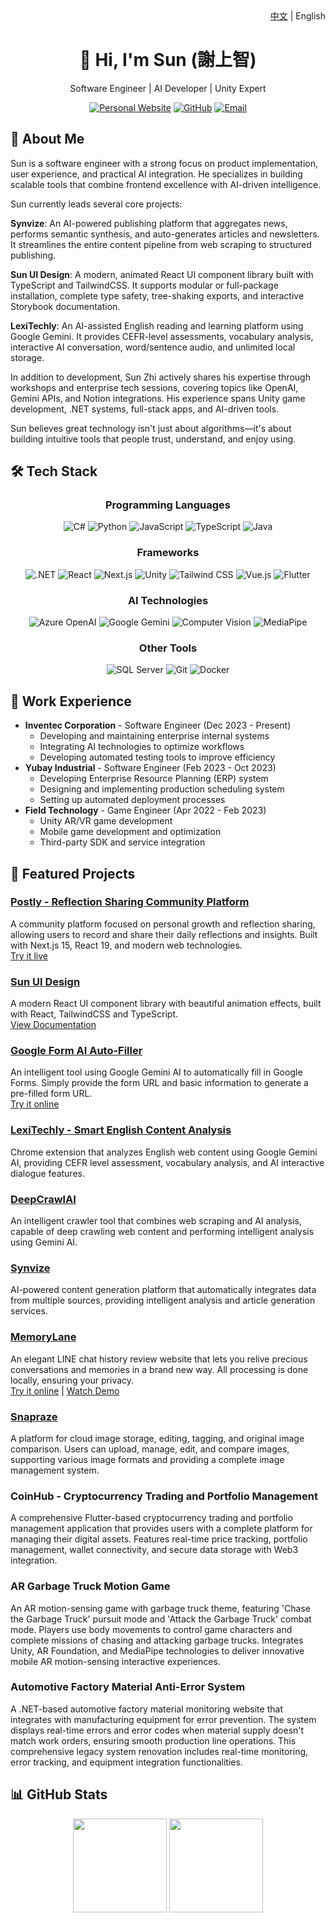 <div align="right">
  <a href="README_zh.md">中文</a> | English
</div>

<div align="center">
  <h1>👋 Hi, I'm Sun (謝上智)</h1>
  <p>Software Engineer | AI Developer | Unity Expert</p>
  
  [![Personal Website](https://img.shields.io/badge/Website-shangzhistime-blue?style=flat-square)](https://sites.google.com/view/shangzhistime)
  [![GitHub](https://img.shields.io/badge/GitHub-SunZhi--Will-181717?style=flat-square&logo=github)](https://github.com/SunZhi-Will)
  [![Email](https://img.shields.io/badge/Email-Contact%20Me-red?style=flat-square&logo=gmail)](mailto:sun055676@gmail.com)
</div>

## 🚀 About Me
Sun is a software engineer with a strong focus on product implementation, user experience, and practical AI integration. He specializes in building scalable tools that combine frontend excellence with AI-driven intelligence.

Sun currently leads several core projects:

**Synvize**: An AI-powered publishing platform that aggregates news, performs semantic synthesis, and auto-generates articles and newsletters. It streamlines the entire content pipeline from web scraping to structured publishing.

**Sun UI Design**: A modern, animated React UI component library built with TypeScript and TailwindCSS. It supports modular or full-package installation, complete type safety, tree-shaking exports, and interactive Storybook documentation.

**LexiTechly**: An AI-assisted English reading and learning platform using Google Gemini. It provides CEFR-level assessments, vocabulary analysis, interactive AI conversation, word/sentence audio, and unlimited local storage.

In addition to development, Sun Zhi actively shares his expertise through workshops and enterprise tech sessions, covering topics like OpenAI, Gemini APIs, and Notion integrations. His experience spans Unity game development, .NET systems, full-stack apps, and AI-driven tools.

Sun believes great technology isn't just about algorithms—it's about building intuitive tools that people trust, understand, and enjoy using.

## 🛠️ Tech Stack
<div align="center">
  
  ### Programming Languages
  ![C#](https://img.shields.io/badge/-C%23-239120?style=for-the-badge&logo=c-sharp&logoColor=white)
  ![Python](https://img.shields.io/badge/-Python-3776AB?style=for-the-badge&logo=Python&logoColor=white)
  ![JavaScript](https://img.shields.io/badge/-JavaScript-F7DF1E?style=for-the-badge&logo=javascript&logoColor=black)
  ![TypeScript](https://img.shields.io/badge/-TypeScript-3178C6?style=for-the-badge&logo=typescript&logoColor=white)
  ![Java](https://img.shields.io/badge/-Java-007396?style=for-the-badge&logo=java&logoColor=white)

  ### Frameworks
  ![.NET](https://img.shields.io/badge/-.NET-512BD4?style=for-the-badge&logo=dotnet&logoColor=white)
  ![React](https://img.shields.io/badge/-React-61DAFB?style=for-the-badge&logo=react&logoColor=black)
  ![Next.js](https://img.shields.io/badge/-Next.js-000000?style=for-the-badge&logo=next.js&logoColor=white)
  ![Unity](https://img.shields.io/badge/-Unity-000000?style=for-the-badge&logo=unity&logoColor=white)
  ![Tailwind CSS](https://img.shields.io/badge/-Tailwind_CSS-38B2AC?style=for-the-badge&logo=tailwind-css&logoColor=white)
  ![Vue.js](https://img.shields.io/badge/-Vue.js-4FC08D?style=for-the-badge&logo=vue.js&logoColor=white)
  ![Flutter](https://img.shields.io/badge/-Flutter-02569B?style=for-the-badge&logo=flutter&logoColor=white)

  ### AI Technologies
  ![Azure OpenAI](https://img.shields.io/badge/-Azure_OpenAI-0078D4?style=for-the-badge&logo=microsoft-azure&logoColor=white)
  ![Google Gemini](https://img.shields.io/badge/-Google_Gemini-4285F4?style=for-the-badge&logo=google&logoColor=white)
  ![Computer Vision](https://img.shields.io/badge/-Computer_Vision-5C3EE8?style=for-the-badge&logo=opencv&logoColor=white)
  ![MediaPipe](https://img.shields.io/badge/-MediaPipe-0A0A0A?style=for-the-badge&logoColor=white)

  ### Other Tools
  ![SQL Server](https://img.shields.io/badge/-SQL_Server-CC2927?style=for-the-badge&logo=microsoft-sql-server&logoColor=white)
  ![Git](https://img.shields.io/badge/-Git-F05032?style=for-the-badge&logo=git&logoColor=white)
  ![Docker](https://img.shields.io/badge/-Docker-2496ED?style=for-the-badge&logo=docker&logoColor=white)
</div>

## 💼 Work Experience
- **Inventec Corporation** - Software Engineer (Dec 2023 - Present)
  - Developing and maintaining enterprise internal systems
  - Integrating AI technologies to optimize workflows
  - Developing automated testing tools to improve efficiency
- **Yubay Industrial** - Software Engineer (Feb 2023 - Oct 2023)
  - Developing Enterprise Resource Planning (ERP) system
  - Designing and implementing production scheduling system
  - Setting up automated deployment processes
- **Field Technology** - Game Engineer (Apr 2022 - Feb 2023)
  - Unity AR/VR game development
  - Mobile game development and optimization
  - Third-party SDK and service integration

## 🚀 Featured Projects
### [Postly - Reflection Sharing Community Platform](https://github.com/SunZhi-Will/Postly)
A community platform focused on personal growth and reflection sharing, allowing users to record and share their daily reflections and insights. Built with Next.js 15, React 19, and modern web technologies.  
[Try it live](https://postly-gilt.vercel.app)

### [Sun UI Design](https://github.com/SunZhi-Will/sunui-design)
A modern React UI component library with beautiful animation effects, built with React, TailwindCSS and TypeScript.  
[View Documentation](https://sunui.vercel.app/)

### [Google Form AI Auto-Filler](https://github.com/SunZhi-Will/AutoFormAI)
An intelligent tool using Google Gemini AI to automatically fill in Google Forms. Simply provide the form URL and basic information to generate a pre-filled form URL.  
[Try it online](https://auto-form-ai.vercel.app/)

### [LexiTechly - Smart English Content Analysis](https://chromewebstore.google.com/detail/lexitechly-%E6%99%BA%E6%85%A7%E8%8B%B1%E6%96%87%E5%85%A7%E5%AE%B9%E5%88%86%E6%9E%90/lnfheajgimgpheflgjgknhnppanfenmk)
Chrome extension that analyzes English web content using Google Gemini AI, providing CEFR level assessment, vocabulary analysis, and AI interactive dialogue features.

### [DeepCrawlAI](https://github.com/SunZhi-Will/DeepCrawlAI)
An intelligent crawler tool that combines web scraping and AI analysis, capable of deep crawling web content and performing intelligent analysis using Gemini AI.

### [Synvize](https://synvize.com/)
AI-powered content generation platform that automatically integrates data from multiple sources, providing intelligent analysis and article generation services.

### [MemoryLane](https://github.com/Sunzhi-will/memory-lane)
An elegant LINE chat history review website that lets you relive precious conversations and memories in a brand new way. All processing is done locally, ensuring your privacy.  
[Try it online](https://memorylane-nine.vercel.app/) | [Watch Demo](https://youtu.be/CPTTjLaydVU)

### [Snapraze](https://github.com/SunZhi-Will/snapraze)
A platform for cloud image storage, editing, tagging, and original image comparison. Users can upload, manage, edit, and compare images, supporting various image formats and providing a complete image management system.

### CoinHub - Cryptocurrency Trading and Portfolio Management
A comprehensive Flutter-based cryptocurrency trading and portfolio management application that provides users with a complete platform for managing their digital assets. Features real-time price tracking, portfolio management, wallet connectivity, and secure data storage with Web3 integration.

### AR Garbage Truck Motion Game
An AR motion-sensing game with garbage truck theme, featuring 'Chase the Garbage Truck' pursuit mode and 'Attack the Garbage Truck' combat mode. Players use body movements to control game characters and complete missions of chasing and attacking garbage trucks. Integrates Unity, AR Foundation, and MediaPipe technologies to deliver innovative mobile AR motion-sensing interactive experiences.

### Automotive Factory Material Anti-Error System
A .NET-based automotive factory material monitoring website that integrates with manufacturing equipment for error prevention. The system displays real-time errors and error codes when material supply doesn't match work orders, ensuring smooth production line operations. This comprehensive legacy system renovation includes real-time monitoring, error tracking, and equipment integration functionalities.

## 📊 GitHub Stats
<div align="center">
  <img height="150" src="https://github-readme-stats.vercel.app/api?username=SunZhi-Will&show_icons=true&theme=radical"/>
  <img height="150" src="https://github-readme-stats.vercel.app/api/top-langs/?username=SunZhi-Will&layout=compact&theme=radical"/>
</div>

